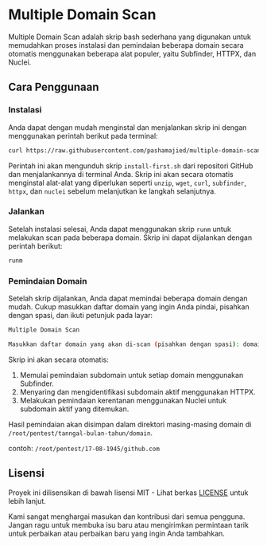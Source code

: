 # Multiple Domain Scan

Multiple Domain Scan adalah skrip bash sederhana yang digunakan untuk memudahkan proses instalasi dan pemindaian beberapa domain secara otomatis menggunakan beberapa alat populer, yaitu Subfinder, HTTPX, dan Nuclei.

## Cara Penggunaan

### Instalasi

Anda dapat dengan mudah menginstal dan menjalankan skrip ini dengan menggunakan perintah berikut pada terminal:

```bash
curl https://raw.githubusercontent.com/pashamajied/multiple-domain-scan/main/install-first.sh | bash
```

Perintah ini akan mengunduh skrip `install-first.sh` dari repositori GitHub dan menjalankannya di terminal Anda. Skrip ini akan secara otomatis menginstal alat-alat yang diperlukan seperti `unzip`, `wget`, `curl`, `subfinder`, `httpx`, dan `nuclei` sebelum melanjutkan ke langkah selanjutnya.

### Jalankan
Setelah instalasi selesai, Anda dapat menggunakan skrip `runm` untuk melakukan scan pada beberapa domain. Skrip ini dapat dijalankan dengan perintah berikut:

```bash
runm
```

### Pemindaian Domain

Setelah skrip dijalankan, Anda dapat memindai beberapa domain dengan mudah. Cukup masukkan daftar domain yang ingin Anda pindai, pisahkan dengan spasi, dan ikuti petunjuk pada layar:

```bash
Multiple Domain Scan

Masukkan daftar domain yang akan di-scan (pisahkan dengan spasi): domain1.com domain2.com domain3.com
```

Skrip ini akan secara otomatis:

1. Memulai pemindaian subdomain untuk setiap domain menggunakan Subfinder.
2. Menyaring dan mengidentifikasi subdomain aktif menggunakan HTTPX.
3. Melakukan pemindaian kerentanan menggunakan Nuclei untuk subdomain aktif yang ditemukan.

Hasil pemindaian akan disimpan dalam direktori masing-masing domain di `/root/pentest/tanngal-bulan-tahun/domain`.

contoh: `/root/pentest/17-08-1945/github.com`

## Lisensi

Proyek ini dilisensikan di bawah lisensi MIT - Lihat berkas [LICENSE](LICENSE) untuk lebih lanjut.

Kami sangat menghargai masukan dan kontribusi dari semua pengguna. Jangan ragu untuk membuka isu baru atau mengirimkan permintaan tarik untuk perbaikan atau perbaikan baru yang ingin Anda tambahkan.
